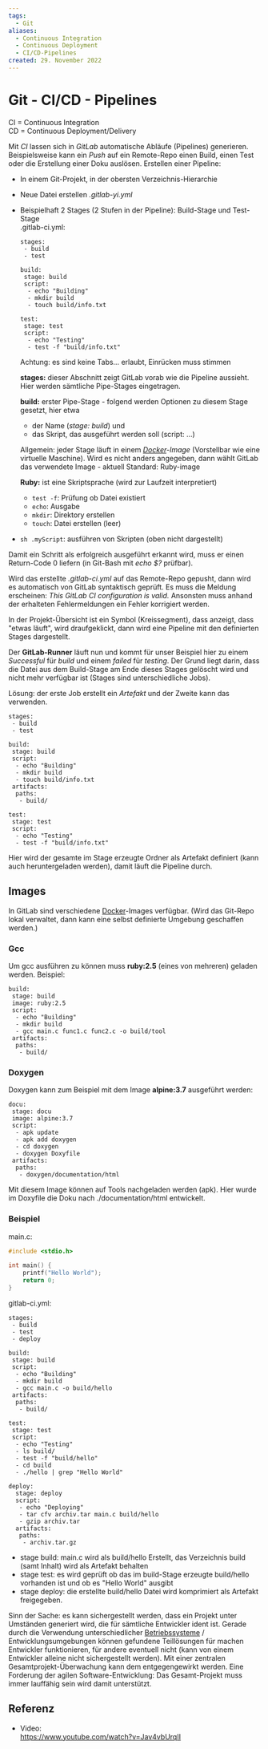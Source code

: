 ```yaml
---
tags:
  - Git
aliases:
  - Continuous Integration
  - Continuous Deployment
  - CI/CD-Pipelines
created: 29. November 2022
---
```


# Git - CI/CD - Pipelines

CI = Continuous Integration  
CD = Continuous Deployment/Delivery

Mit *CI* lassen sich in *GitLab* automatische Abläufe (Pipelines) generieren. Beispielsweise kann ein *Push* auf ein Remote-Repo einen Build, einen Test oder die Erstellung einer Doku auslösen. Erstellen einer Pipeline:

- In einem Git-Projekt, in der obersten Verzeichnis-Hierarchie
- Neue Datei erstellen *.gitlab-yi.yml*
- Beispielhaft 2 Stages (2 Stufen in der Pipeline): Build-Stage und Test-Stage  
  .gitlab-ci.yml:

  ```
  stages:
   - build
   - test
  
  build:
   stage: build
   script:
    - echo "Building"
    - mkdir build
    - touch build/info.txt
  
  test:
   stage: test
   script:
    - echo "Testing"
    - test -f "build/info.txt"
  ```

  Achtung: es sind keine Tabs… erlaubt, Einrücken muss stimmen

  **stages:** dieser Abschnitt zeigt GitLab vorab wie die Pipeline aussieht. Hier werden sämtliche Pipe-Stages eingetragen.

  **build:** erster Pipe-Stage - folgend werden Optionen zu diesem Stage gesetzt, hier etwa
  
  - der Name (*stage: build*) und 
  - das Skript, das ausgeführt werden soll (script: …)
  
  Allgemein: jeder Stage läuft in einem *[Docker](../../Datenbanken/Docker.md)-Image* (Vorstellbar wie eine virtuelle Maschine). Wird es nicht anders angegeben, dann wählt GitLab das verwendete Image - aktuell Standard: Ruby-image
  
  **Ruby:** ist eine Skriptsprache (wird zur Laufzeit interpretiert)
  
  - `test -f`: Prüfung ob Datei existiert
  - `echo`: Ausgabe
  - `mkdir`: Direktory erstellen
  - `touch`: Datei erstellen (leer)
  
- `sh .myScript`: ausführen von Skripten (oben nicht dargestellt)
  

Damit ein Schritt als erfolgreich ausgeführt erkannt wird, muss er einen Return-Code 0 liefern (in Git-Bash mit *echo $?* prüfbar).



Wird das erstellte *.gitlab-ci.yml* auf das Remote-Repo gepusht, dann wird es automatisch von GitLab syntaktisch geprüft. Es muss die Meldung erscheinen: *This GitLab CI configuration is valid.* Ansonsten muss anhand der erhalteten Fehlermeldungen ein Fehler korrigiert werden.

In der Projekt-Übersicht ist ein Symbol (Kreissegment), dass anzeigt, dass "etwas läuft", wird draufgeklickt, dann wird eine Pipeline mit den definierten Stages dargestellt.

Der **GitLab-Runner** läuft nun und kommt für unser Beispiel hier zu einem *Successful* für *build* und einem *failed* für *testing*. Der Grund liegt darin, dass die Datei aus dem Build-Stage am Ende dieses Stages gelöscht wird und nicht mehr verfügbar ist (Stages sind unterschiedliche Jobs).

Lösung: der erste Job erstellt ein *Artefakt* und der Zweite kann das verwenden.

```
stages:
 - build
 - test

build:
 stage: build
 script:
  - echo "Building"
  - mkdir build
  - touch build/info.txt
 artifacts:
  paths:
   - build/

test:
 stage: test
 script:
  - echo "Testing"
  - test -f "build/info.txt"
```

Hier wird der gesamte im Stage erzeugte Ordner als Artefakt definiert (kann auch heruntergeladen werden), damit läuft die Pipeline durch.

## Images

In GitLab sind verschiedene [Docker](../../Datenbanken/Docker.md)-Images verfügbar. (Wird das Git-Repo lokal verwaltet, dann kann eine selbst definierte Umgebung geschaffen werden.)

### Gcc

Um gcc ausführen zu können muss **ruby:2.5** (eines von mehreren) geladen werden. Beispiel:

```
build:
 stage: build
 image: ruby:2.5
 script:
  - echo "Building"
  - mkdir build
  - gcc main.c func1.c func2.c -o build/tool
 artifacts:
  paths:
   - build/
```

### Doxygen

Doxygen kann zum Beispiel mit dem Image **alpine:3.7** ausgeführt werden:

```
docu:
 stage: docu
 image: alpine:3.7
 script:
  - apk update
  - apk add doxygen
  - cd doxygen
  - doxygen Doxyfile
 artifacts:
  paths:
   - doxygen/documentation/html
```

Mit diesem Image können auf Tools nachgeladen werden (apk). Hier wurde im Doxyfile die Doku nach ./documentation/html entwickelt.

### Beispiel

main.c:

```c
#include <stdio.h>

int main() {
    printf("Hello World");
    return 0;
}
```

gitlab-ci.yml:

```
stages:
 - build
 - test
 - deploy

build:
 stage: build
 script:
  - echo "Building"
  - mkdir build
  - gcc main.c -o build/hello
 artifacts:
  paths:
   - build/

test:
 stage: test
 script:
  - echo "Testing"
  - ls build/
  - test -f "build/hello"
  - cd build
  - ./hello | grep "Hello World"

deploy:
  stage: deploy
  script:
   - echo "Deploying"
   - tar cfv archiv.tar main.c build/hello
   - gzip archiv.tar
  artifacts:
   paths:
    - archiv.tar.gz
```

- stage build: main.c wird als build/hello Erstellt, das Verzeichnis build (samt Inhalt) wird als Artefakt behalten
- stage test: es wird geprüft ob das im build-Stage erzeugte build/hello vorhanden ist und ob es "Hello World" ausgibt
- stage deploy: die erstellte build/hello Datei wird komprimiert als Artefakt freigegeben.



Sinn der Sache: es kann sichergestellt werden, dass ein Projekt unter Umständen generiert wird, die für sämtliche Entwickler ident ist. Gerade durch die Verwendung unterschiedlicher [Betriebssysteme](../../Betriebssysteme/{MOC}%20Operating%20Systems.md) / Entwicklungsumgebungen können gefundene Teillösungen für machen Entwickler funktionieren, für andere eventuell nicht (kann von einem Entwickler alleine nicht sichergestellt werden). Mit einer zentralen Gesamtprojekt-Überwachung kann dem entgegengewirkt werden. Eine Forderung der agilen Software-Entwicklung: Das Gesamt-Projekt muss immer lauffähig sein wird damit unterstützt.

## Referenz

- Video:  
  <https://www.youtube.com/watch?v=Jav4vbUrqII>